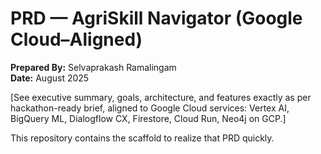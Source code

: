 # PRD — AgriSkill Navigator (Google Cloud–Aligned)

**Prepared By:** Selvaprakash Ramalingam  
**Date:** August 2025

[See executive summary, goals, architecture, and features exactly as per hackathon-ready brief, aligned to Google Cloud services: Vertex AI, BigQuery ML, Dialogflow CX, Firestore, Cloud Run, Neo4j on GCP.]

This repository contains the scaffold to realize that PRD quickly.
